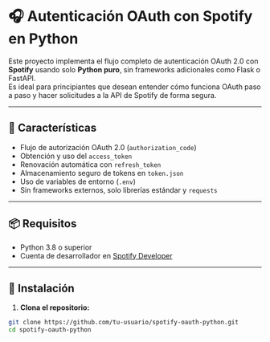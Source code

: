 # 🎧 Autenticación OAuth con Spotify en Python

Este proyecto implementa el flujo completo de autenticación OAuth 2.0 con **Spotify** usando solo **Python puro**, sin frameworks adicionales como Flask o FastAPI.  
Es ideal para principiantes que desean entender cómo funciona OAuth paso a paso y hacer solicitudes a la API de Spotify de forma segura.

---

## 🚀 Características

- Flujo de autorización OAuth 2.0 (`authorization_code`)
- Obtención y uso del `access_token`
- Renovación automática con `refresh_token`
- Almacenamiento seguro de tokens en `token.json`
- Uso de variables de entorno (`.env`)
- Sin frameworks externos, solo librerías estándar y `requests`

---

## 📦 Requisitos

- Python 3.8 o superior
- Cuenta de desarrollador en [Spotify Developer](https://developer.spotify.com/dashboard/)

---

## 📁 Instalación

1. **Clona el repositorio:**

```bash
git clone https://github.com/tu-usuario/spotify-oauth-python.git
cd spotify-oauth-python

